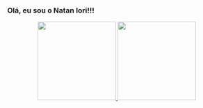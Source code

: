 ### Olá, eu sou o Natan Iori!!!

<div align="center">
  <a href="https://github.com/ransomware3">
  <img height="180em" src="https://github-readme-stats.vercel.app/api?username=ransomware3&show_icons=true&theme=merko&include_all_commits=true&count_private=true"/>
  <img height="180em" src="https://github-readme-stats.vercel.app/api/top-langs/?username=ransomware3&layout=compact&langs_count=7&theme=merko"/>
</div>

